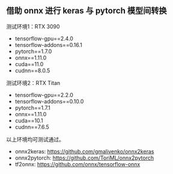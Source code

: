 ## 借助 onnx 进行 keras 与 pytorch 模型间转换

测试环境1：RTX 3090
- tensorflow-gpu==2.4.0
- tensorflow-addons==0.16.1
- pytorch==1.7.0
- onnx==1.11.0
- cuda==11.0
- cudnn==8.0.5

测试环境2：RTX Titan
- tensorflow-gpu==2.2.0
- tensorflow-addons==0.10.0
- pytorch==1.7.1
- onnx==1.11.0
- cuda==10.1
- cudnn==7.6.5

以上环境均可测试通过。

- onnx2keras: https://github.com/gmalivenko/onnx2keras
- onnx2pytorch: https://github.com/ToriML/onnx2pytorch
- tf2onnx: https://github.com/onnx/tensorflow-onnx